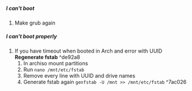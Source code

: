 ##### I can't boot
1. Make grub again

##### I can't boot properly
1. If you have timeout when booted in Arch and error with UUID	
	**Regenerate fstab** ^de92a8
	1. In archiso mount partitions
	2. Run `nano /mnt/etc/fstab`
	3. Remove every line with UUID and drive names
	4. Generate fstab again `genfstab -U /mnt >> /mnt/etc/fstab` ^7ac026
